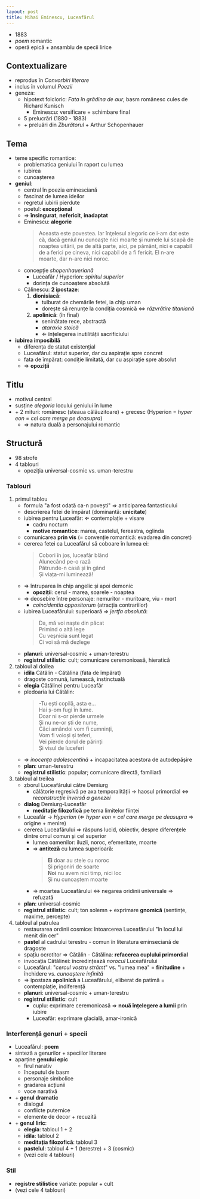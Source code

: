 ```yaml
---
layout: post
title: Mihai Eminescu, Luceafărul
---
```


* 1883
* *poem* romantic
* operă epică + ansamblu de specii lirice

## Contextualizare

* reprodus în *Convorbiri literare*
* inclus în volumul *Poezii*
* geneza:
	* hipotext folcloric: *Fata în grădina de aur*, basm românesc cules de Richard Kunisch
		* Eminescu: versificare + schimbare final
	* 5 prelucrări (1880 - 1883)
	* \+ preluări din *Zburătorul* + Arthur Schopenhauer

## Tema

* teme specific romantice:
	* problematica geniului în raport cu lumea
	* iubirea
	* cunoașterea
* **geniul**:
	* central în poezia eminesciană
	* fascinat de lumea ideilor
	* regretul iubirii pierdute
	* poetul: **excepțional**
	* ⇒ **însingurat**, **nefericit**, **inadaptat**
	* Eminescu: **alegorie**
		> Aceasta este povestea. Iar înţelesul alegoric ce i-am dat este că, dacă geniul nu cunoaşte nici moarte
		> şi numele lui scapă de noaptea uitării, pe de altă parte, aici, pe pământ, nici e capabil de a ferici
		> pe cineva, nici capabil de a fi fericit. El n-are moarte, dar n-are nici noroc.
	* concepție *shopenhaueriană*
		* Luceafăr / Hyperion: *spiritul superior*
		* dorința de cunoaștere absolută
	* Călinescu: **2 ipostaze**:
		1. **dionisiacă**:
			* tulburat de chemările fetei, ia chip uman
			* dorește să renunțe la condiția cosmică ⇔ *răzvrătire titaniană*
		2. **apolinică**: (în final)
			* seninătate rece, abstractă
			* *ataraxie stoică*
			* ⇐ înțelegerea inutilității sacrificiului
* **iubirea imposibilă**
	* diferența de statut existențial
	* Luceafărul: statut superior, dar cu aspirație spre concret
	* fata de împărat: condiție limitată, dar cu aspirație spre absolut
	* ⇒ **opoziții**

## Titlu

* motivul central
* susține *alegoria* locului geniului în lume
* \+ 2 mituri: românesc (steaua călăuzitoare) + grecesc (Hyperion = *hyper eon* = *cel care merge pe deasupra*)
	* ⇒ natura duală a personajului romantic

## Structură

* 98 strofe
* 4 tablouri
	* opoziția universal-cosmic vs. uman-terestru

### Tablouri

1. primul tablou
	* formula "a fost odată ca-n povești" ⇒ anticiparea fantasticului
	* descrierea fetei de împărat (dominantă: **unicitate**)
	* iubirea pentru Luceafăr: ⇐ contemplație + visare
		* cadru nocturn
		* **motive romantice**: marea, castelul, fereastra, oglinda
	* comunicarea **prin vis** (= convenție romantică: evadarea din concret)
	* cererea fetei ca Luceafărul să coboare în lumea ei:
		> Cobori în jos, luceafăr blând  
		> Alunecând pe-o rază  
		> Pătrunde-n casă și în gând  
		> Și viața-mi luminează!
	* ⇒ întruparea în chip angelic și apoi demonic
		* **opoziții**: cerul - marea, soarele - noaptea
	* ⇒ deosebire între personaje: nemuritor - muritoare, viu - mort
		* *coincidentia oppositorum* (atracția contrariilor)
	* iubirea Luceafărului: superioară ⇒ *jertfa absolută*:
		> Da, mă voi naște din păcat  
		> Primind o altă lege  
		> Cu veșnicia sunt legat  
		> Ci voi să mă dezlege
	* **planuri**: universal-cosmic + uman-terestru
	* **registrul stilistic**: cult; comunicare ceremonioasă, hieratică
2. tabloul al doilea
	* **idila** Cătălin - Cătălina (fata de împărat)
	* dragoste comună, lumească, instinctuală
	* **elegia** Cătălinei pentru Luceafăr
	* pledoaria lui Cătălin:
		> -Tu ești copilă, asta e...  
		> Hai ș-om fugi în lume.  
		> Doar ni s-or pierde urmele  
		> Și nu ne-or ști de nume,  
		> Căci amândoi vom fi cumninți,  
		> Vom fi voioși și teferi,  
		> Vei pierde dorul de părinți  
		> Și visul de luceferi
	* ⇒ *inocența adolescentină* + incapacitatea acestora de autodepășire
	* **plan**: uman-terestru
	* **registrul stilistic**: popular; comunicare directă, familiară
3. tabloul al treilea
	* zborul Luceafărului către Demiurg
		* călătorie regresivă pe axa temporalității → haosul primordial ⇔ *reconstrucție inversă a genezei*
	* **dialog** Demiurg-Luceafăr
		* **meditație filozofică** pe tema limitelor ființei
	* Luceafăr → *Hyperion* (⇐ *hyper eon* = *cel care merge pe deasupra* ⇒ origine + menire)
	* cererea Luceafărului ⇒ răspuns lucid, obiectiv, despre diferențele dintre omul comun și cel superior
		* lumea oamenilor: iluzii, noroc, efemeritate, moarte
		* ⇒ **antiteză** cu lumea superioară:
			> **Ei** doar au stele cu noroc  
			> Și prigoniri de soarte  
			> **Noi** nu avem nici timp, nici loc  
			> Și nu cunoaștem moarte
		* ⇒ moartea Luceafărului ⇔ negarea oridinii universale ⇒ refuzată
	* **plan**: universal-cosmic
	* **registrul stilistic**: cult; ton solemn + exprimare **gnomică** (sentințe, maxime, percepte)
4. tabloul al patrulea
	* restaurarea ordinii cosmice: întoarcerea Luceafărului "în locul lui menit din cer"
	* **pastel** al cadrului terestru - comun în literatura eminseciană de dragoste
	* spațiu ocrotitor ⇒ Cătălin - Cătălina: **refacerea cuplului primordial**
	* invocația Cătălinei: încredințează *norocul* Luceafărului
	* Luceafărul: "*cercul vostru strâmt*" vs. "lumea mea" = **finitudine** + închidere vs. *cunoaștere infinită*
	* ⇒ ipostaza **apolinică** a Luceafărului, eliberat de patimă = contemplație, indiferență
	* **planuri**: universal-cosmic + uman-terestru
	* **registrul stilistic**: cult
		* cuplu: exprimare ceremonioasă ⇒ **nouă înțelegere a lumii** prin iubire
		* Luceafăr: exprimare glacială, amar-ironică

### Interferență genuri + specii

* Luceafărul: **poem**
* sinteză a genurilor + speciilor literare
* aparține **genului epic**
	* firul narativ
	* începutul de basm
	* personaje simbolice
	* gradarea acțiunii
	* voce narativă
* \+ **genul dramatic**
	* dialogul
	* conflicte puternice
	* elemente de decor + recuzită
* \+ **genul liric**:
	* **elegia**: tabloul 1 + 2
	* **idila**: tabloul 2
	* **meditația filozofică**: tabloul 3
	* **pastelul**: tabloul 4 + 1 (terestre) + 3 (cosmic)
	* (vezi cele 4 tablouri)

### Stil

* **registre stilistice** variate: popular + cult
* (vezi cele 4 tablouri)